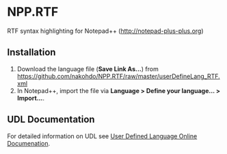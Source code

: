 NPP.RTF
=======

RTF syntax highlighting for Notepad++ (http://notepad-plus-plus.org)

## Installation
1. Download the language file (__Save Link As...__) from https://github.com/nakohdo/NPP.RTF/raw/master/userDefineLang_RTF.xml 
2. In Notepad++, import the file via __Language > Define your language... > Import...__.

## UDL Documentation
For detailed information on UDL see [User Defined Language Online Documenation](http://udl20.weebly.com/index.html).
